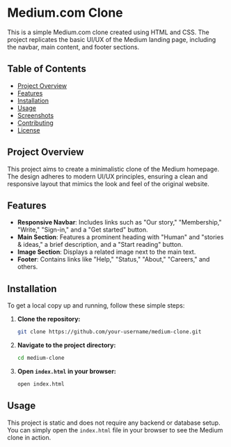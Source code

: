 # Medium.com Clone

This is a simple Medium.com clone created using HTML and CSS. The project replicates the basic UI/UX of the Medium landing page, including the navbar, main content, and footer sections.

## Table of Contents

- [Project Overview](#project-overview)
- [Features](#features)
- [Installation](#installation)
- [Usage](#usage)
- [Screenshots](#screenshots)
- [Contributing](#contributing)
- [License](#license)

## Project Overview

This project aims to create a minimalistic clone of the Medium homepage. The design adheres to modern UI/UX principles, ensuring a clean and responsive layout that mimics the look and feel of the original website. 

## Features

- **Responsive Navbar**: Includes links such as "Our story," "Membership," "Write," "Sign-in," and a "Get started" button.
- **Main Section**: Features a prominent heading with "Human" and "stories & ideas," a brief description, and a "Start reading" button.
- **Image Section**: Displays a related image next to the main text.
- **Footer**: Contains links like "Help," "Status," "About," "Careers," and others.

## Installation

To get a local copy up and running, follow these simple steps:

1. **Clone the repository:**
   ```bash
   git clone https://github.com/your-username/medium-clone.git
   ```

2. **Navigate to the project directory:**
   ```bash
   cd medium-clone
   ```

3. **Open `index.html` in your browser:**
   ```bash
   open index.html
   ```

## Usage

This project is static and does not require any backend or database setup. You can simply open the `index.html` file in your browser to see the Medium clone in action.


